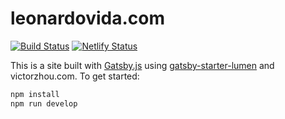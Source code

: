 # leonardovida.com

[![Build Status](https://travis-ci.com/leonardovida/leonardovida.com.svg?branch=master)](https://travis-ci.com/leonardovida/leonardovida.com) [![Netlify Status](https://api.netlify.com/api/v1/badges/d62d658d-2800-4661-a80b-aa7381d2494f/deploy-status)](https://app.netlify.com/sites/elastic-tereshkova-e9c4fa/deploys)

This is a site built with [Gatsby.js](https://www.gatsbyjs.org/) using [gatsby-starter-lumen](https://github.com/alxshelepenok/gatsby-starter-lumen) and victorzhou.com. To get started:

```bash
npm install
npm run develop
```
